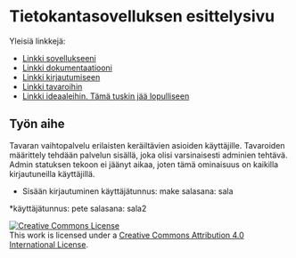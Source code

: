 # Tietokantasovelluksen esittelysivu

Yleisiä linkkejä:

* [Linkki sovellukseeni](http://ekalaja.users.cs.helsinki.fi/tkhtyo/)
* [Linkki dokumentaatiooni](doc/dokumentaatio.pdf)
* [Linkki kirjautumiseen](http://ekalaja.users.cs.helsinki.fi/tkhtyo/kirjautuminen)
* [Linkki tavaroihin](http://ekalaja.users.cs.helsinki.fi/tkhtyo/tavarat)
* [Linkki ideaaleihin. Tämä tuskin jää lopulliseen](http://ekalaja.users.cs.helsinki.fi/tkhtyo/ideaalit)
## Työn aihe
Tavaran vaihtopalvelu erilaisten keräiltävien asioiden käyttäjille. Tavaroiden määrittely tehdään palvelun sisällä, joka olisi varsinaisesti adminien tehtävä. Admin statuksen tekoon ei jäänyt aikaa, joten tämä ominaisuus on kaikilla kirjautuneilla käyttäjillä.

* Sisään kirjautuminen
käyttäjätunnus: make
salasana: sala

*käyttäjätunnus: pete
salasana: sala2

<a rel="license" href="http://creativecommons.org/licenses/by/4.0/"><img alt="Creative Commons License" style="border-width:0" src="https://i.creativecommons.org/l/by/4.0/88x31.png" /></a><br />This work is licensed under a <a rel="license" href="http://creativecommons.org/licenses/by/4.0/">Creative Commons Attribution 4.0 International License</a>.
